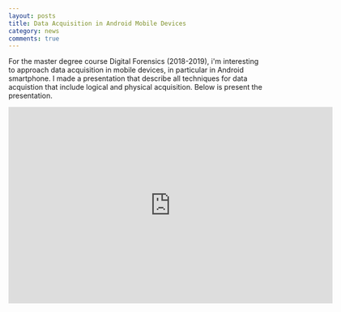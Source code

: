 ```yaml
---
layout: posts
title: Data Acquisition in Android Mobile Devices
category: news
comments: true
---
```

For the master degree course Digital Forensics (2018-2019), i'm interesting to approach data acquisition in mobile devices, in particular in Android smartphone. I made a presentation that describe all techniques for data acquistion that include logical and physical acquisition.
Below is present the presentation.
<iframe src="https://docs.google.com/presentation/d/e/2PACX-1vRFFJYarvCJLs1D55CElGYom9qWQtaqnccpiNh90u628EVYyyvhapPMXAVPvDDw7JdbD13EB9QjSYcn/embed?start=false&loop=false&delayms=3000" frameborder="0" width="640" height="389" allowfullscreen="true" mozallowfullscreen="true" webkitallowfullscreen="true"></iframe>
